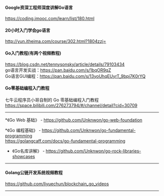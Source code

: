 #### Google资深工程师深度讲解Go语言  
https://coding.imooc.com/learn/list/180.html

#### 20小时入门学会go语言  
http://yun.itheima.com/course/302.html?1804zzj=  

#### Go入门教程(有两个视频教程)  
https://blog.csdn.net/tennysonsky/article/details/79103434  
go语言开发实战：https://pan.baidu.com/s/1bqOR9qZ   
Go语言GUI编程：https://pan.baidu.com/s/13yoUhqEUyrT_9bpi7K0rYQ  

#### Go零基础编程入门教程
七牛云程序员小哥自制的 Go 零基础编程入门教程  
https://space.bilibili.com/276273794/#/channel/detail?cid=30709

---

*《Go Web 基础》 - https://github.com/Unknwon/go-web-foundation  

*《Go 编程基础》 - https://github.com/Unknwon/go-fundamental-programming  
https://golangcaff.com/docs/go-fundamental-programming

* 《Go名库讲解》 - https://github.com/Unknwon/go-rock-libraries-showcases


---

#### Golang公链开发系统视频教程
https://github.com/liyuechun/blockchain_go_videos

---